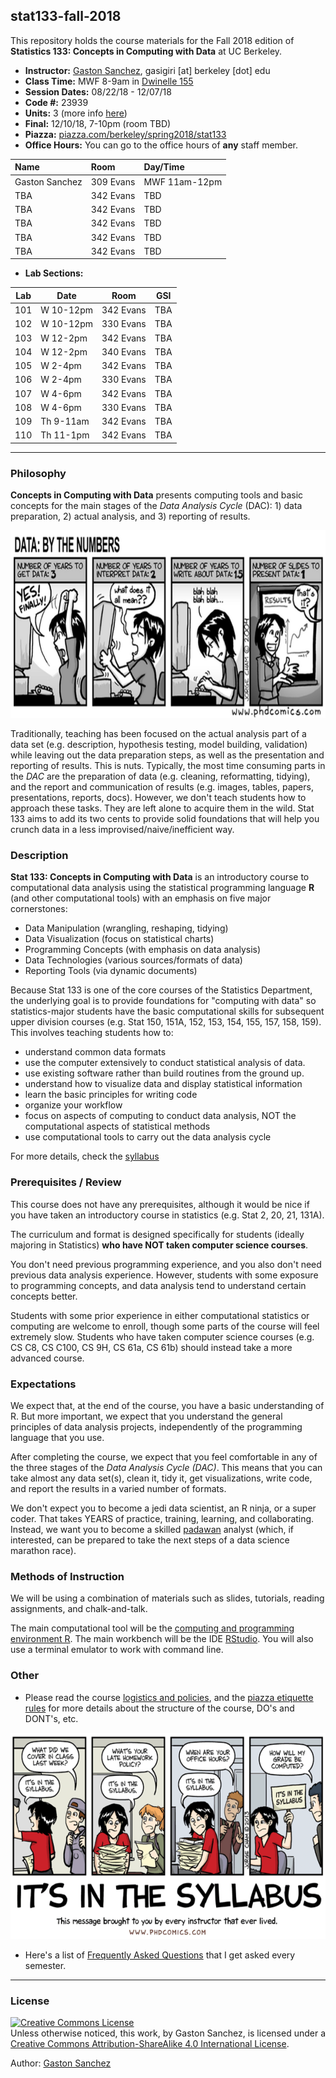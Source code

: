 ## stat133-fall-2018

This repository holds the course materials for the Fall 2018 edition of 
__Statistics 133: Concepts in Computing with Data__ at UC Berkeley.


- __Instructor:__ [Gaston Sanchez](http://gastonsanchez.com), gasigiri [at] berkeley [dot] edu
- __Class Time:__ MWF 8-9am in [Dwinelle 155](http://www.berkeley.edu/map?dwinelle)
- __Session Dates:__ 08/22/18 - 12/07/18
- __Code #:__ 23939
- __Units:__ 3 (more info [here](http://classes.berkeley.edu/content/2018-fall-stat-133-001-lec-001))
- __Final:__ 12/10/18, 7-10pm (room TBD)
- __Piazza:__ [piazza.com/berkeley/spring2018/stat133](https://piazza.com/berkeley/spring2018/stat133)
- __Office Hours:__ You can go to the office hours of __any__ staff member.

| Name           | Room      | Day/Time            |
|:---------------|:----------|:--------------------|
| Gaston Sanchez | 309 Evans | MWF 11am-12pm       |
| TBA            | 342 Evans |   TBD               |
| TBA            | 342 Evans |   TBD               |
| TBA            | 342 Evans |   TBD               |
| TBA            | 342 Evans |   TBD               |
| TBA            | 342 Evans |   TBD               |


- __Lab Sections:__

| Lab | Date       | Room         | GSI             |
|-----|------------|--------------|-----------------|
| 101 | W 10-12pm  | 342 Evans    | TBA             |
| 102 | W 10-12pm  | 330 Evans    | TBA             |
| 103 | W 12-2pm   | 342 Evans    | TBA             |
| 104 | W 12-2pm   | 340 Evans    | TBA             |
| 105 | W 2-4pm    | 342 Evans    | TBA             |
| 106 | W 2-4pm    | 330 Evans    | TBA             |
| 107 | W 4-6pm    | 342 Evans    | TBA             |
| 108 | W 4-6pm    | 330 Evans    | TBA             |
| 109 | Th 9-11am  | 342 Evans    | TBA             |
| 110 | Th 11-1pm  | 342 Evans    | TBA             |


-----


### Philosophy

__Concepts in Computing with Data__ presents computing tools and basic concepts 
for the main stages of the _Data Analysis Cycle_ (DAC): 1) data preparation, 
2) actual analysis, and 3) reporting of results. 

<img src="images/data-by-the-numbers.png" width="700" height="300">

Traditionally, teaching has been focused on the actual analysis part of a data 
set (e.g. description, hypothesis testing, model building, validation) while leaving 
out the data preparation steps, as well as the presentation and reporting of results. 
This is nuts. Typically, the most time consuming parts in the _DAC_ are the 
preparation of data (e.g. cleaning, reformatting, tidying), and the report and 
communication of results (e.g. images, tables, papers, presentations, reports, docs). 
However, we don't teach students how to approach these tasks. They are left alone 
to acquire them in the wild. Stat 133 aims to add its two cents to provide solid 
foundations that will help you crunch data in a less 
improvised/naive/inefficient way.


### Description

__Stat 133: Concepts in Computing with Data__ is an introductory course to computational 
data analysis using the statistical programming language __R__ (and other computational tools)
with an emphasis on five major cornerstones:

- Data Manipulation (wrangling, reshaping, tidying)
- Data Visualization (focus on statistical charts)
- Programming Concepts (with emphasis on data analysis)
- Data Technologies (various sources/formats of data)
- Reporting Tools (via dynamic documents)

Because Stat 133 is one of the core courses of the Statistics Department,
the underlying goal is to provide foundations for "computing with data" so 
statistics-major students have the basic computational skills for subsequent 
upper division courses (e.g. Stat 150, 151A, 152, 153, 154, 155, 157, 158, 159).
This involves teaching students how to:

- understand common data formats
- use the computer extensively to conduct statistical analysis of data.
- use existing software rather than build routines from the ground up.
- understand how to visualize data and display statistical information
- learn the basic principles for writing code
- organize your workflow
- focus on aspects of computing to conduct data analysis, NOT the 
computational aspects of statistical methods
- use computational tools to carry out the data analysis cycle

For more details, check the [syllabus](syllabus/README.md)


### Prerequisites / Review

This course does not have any prerequisites, although it would be nice if you 
have taken an introductory course in statistics (e.g. Stat 2, 20, 21, 131A). 

The curriculum and format is designed specifically for students (ideally 
majoring in Statistics) __who have NOT taken computer science courses__.

You don't need previous programming experience, and you also don't need previous
data analysis experience. However, students with some exposure to programming
concepts, and data analysis tend to understand certain concepts better.

Students with some prior experience in either computational statistics 
or computing are welcome to enroll, though some parts of the course will feel 
extremely slow. 
Students who have taken computer science courses (e.g. CS C8, CS C100, CS 9H, 
CS 61a, CS 61b) should instead take a more advanced course.



### Expectations

We expect that, at the end of the course, you have a basic understanding of R. 
But more important, we expect that you understand the general principles of 
data analysis projects, independently of the programming
language that you use.

After completing the course, we expect that you feel comfortable in any of 
the three stages of the _Data Analysis Cycle (DAC)_. This means that 
you can take almost any data set(s), clean it, tidy it, get visualizations, 
write code, and report the results in a varied number of formats.

We don't expect you to become a jedi data scientist, an R ninja, or a super coder. 
That takes YEARS of practice, training, learning, and collaborating. Instead, 
we want you to become a skilled [padawan](http://starwars.wikia.com/wiki/Padawan) 
analyst (which, if interested, can be prepared to take the next steps of a data 
science marathon race).



### Methods of Instruction

We will be using a combination of materials such as slides, tutorials, 
reading assignments, and chalk-and-talk.

The main computational tool will be the [computing and programming environment R](https://www.r-project.org/). 
The main workbench will be the IDE [RStudio](https://www.rstudio.com/).
You will also use a terminal emulator to work with command line.



### Other

- Please read the course [logistics and policies](syllabus/policies.md), and the [piazza etiquette rules](syllabus/piazza.md) for more details
about the structure of the course, DO's and DONT's, etc.

<a href="syllabus/policies.md"><img src="images/it-is-in-the-syllabus.png" width="580" height="330"></a>

- Here's a list of [Frequently Asked Questions](syllabus/faqs.md) that I get asked 
every semester.



-----

### License

<a rel="license" href="http://creativecommons.org/licenses/by-sa/4.0/"><img alt="Creative Commons License" style="border-width:0" src="https://i.creativecommons.org/l/by-sa/4.0/88x31.png" /></a><br />Unless otherwise noticed, this work, by Gaston Sanchez, is licensed under a <a rel="license" href="http://creativecommons.org/licenses/by-sa/4.0/">Creative Commons Attribution-ShareAlike 4.0 International License</a>.

Author: [Gaston Sanchez](http://gastonsanchez.com)
